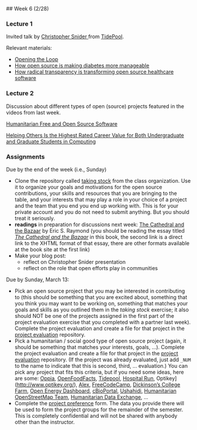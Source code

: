<div class="week">

<div class="week_heading" markdown="1">
## Week 6 (2/28)
</div>

<div class="column_materials"  markdown="1">

### Lecture 1

Invited talk by
<a href="https://www.linkedin.com/in/christopherasnider/"> Christopher Snider </a>
from <a href="https://www.tidepool.org/open">TidePool</a>.

Relevant materials:

- <a href="https://www.redhat.com/en/open-source-stories/opening-the-loop">Opening the Loop</a>
- <a href="https://www.redhat.com/en/blog/how-open-source-making-diabetes-more-manageable">How open source is making diabetes more manageable</a>
- <a href="https://opensource.com/article/22/2/transparency-open-source-healthcare-software">How radical transparency is transforming open source healthcare software</a>

### Lecture 2

Discussion about different types of open (source) projects featured in the videos from last week.

[Humanitarian Free and Open Source Software](https://www.timreview.ca/article/399)

[Helping Others Is the Highest Rated Career Value for Both Undergraduate and Graduate Students in Computing](https://cra.org/crn/2018/11/helping-others-is-the-highest-rated-career-value-for-both-undergraduate-and-graduate-students-in-computing/)

</div>

<div class="column_assign"  markdown="1">

### Assignments

Due by the end of the week (i.e., Sunday)

- Clone the repository called [taking stock](https://github.com/ossd-sp22/taking_stock) from the class organization. Use it
  to organize your goals and motivations for the open source contributions, your skills and resources that you are bringing
  to the table, and your interests that may play a role in your choice of a project and the team that you end you end up working with. This is for your private account and you do not need to submit anything. But you should treat it seriously.
- **readings** in preparation for discussions next week: [The Cathedral and the Bazaar](http://www.catb.org/~esr/writings/cathedral-bazaar/) by Eric S. Raymond (you should be reading the essay titled [_The Cathedral and the Bazaar_](http://www.catb.org/~esr/writings/cathedral-bazaar/cathedral-bazaar/) in this book, the second link is a direct link to the XHTML format of that essay, there are other formats available at the book site at the first link)
- Make your blog post:
  - reflect on Christopher Snider presentation
  - reflect on the role that open efforts play in communities

Due by Sunday, March 13:

- Pick an open source project that you may be interested in contributing to (this should be something that you are excited about, something that you think you may want to be working on, something that matches your goals and skills as you outlined them in the _taking stock_ exercise; it also should NOT be one of the projects assigned in the first part of the project evaluation exercise that you completed with a partner last week). Complete the project evaluation and create a file for that project in the [project evaluation](https://github.com/ossd-sp22/project-evaluation) repository.
- Pick a humanitarian / social good type of open source project (again, it should be something that matches your interests, goals, ...). Complete the project evaluation and create a file for that project in the [project evaluation](https://github.com/ossd-sp22/project-evaluation) repository. (If the project was already evaluated, just add `_NUM` to the name to indicate that this is second, third, ... evaluation.) You can pick any project that fits this criteria, but if you need some ideas, here are some:
  [Oppia](https://www.oppia.org/splash), [OpenFoodFacts](https://world.openfoodfacts.org/), [Tidepool](https://www.tidepool.org/), [Hospital Run](https://hospitalrun.io/), Optikey](http://www.optikey.org/), [Alex](https://alexjs.com/), [FreeCodeCamp](https://www.freecodecamp.org/), [Dickinson’s College Farm](https://farmdata.dickinson.edu/guest.php), [Open Energy Dashboard](https://openenergydashboard.github.io/), [cBioPortal](https://www.cbioportal.org/), [Ushahidi](https://www.ushahidi.com/), [Humanitarian OpenStreetMap Team](https://www.hotosm.org/), [Humanitarian Data Exchange](https://data.humdata.org/), ...
- Complete the [project preference](https://forms.gle/1Kbi5zjg2wKR6vci9) form. The data you provide there will be used to form the project groups for the remainder of the semester. This is completely confidential and will not be shared with anybody other than the instructor.

</div>
</div>
